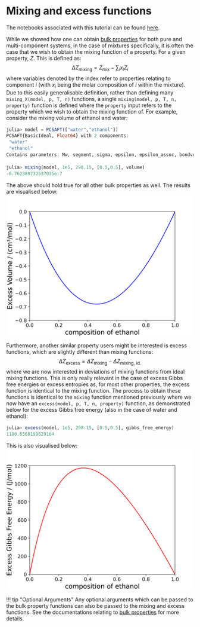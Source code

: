 # Mixing and excess functions

The notebooks associated with this tutorial can be found [here](../../../examples/mixing_functions.ipynb).

While we showed how one can obtain [bulk properties](./bulk_properties.md) for both pure and multi-component systems, in the case of mixtures specifically, it is often the case that we wish to obtain the mixing function of a property.
For a given property, $Z$. This is defined as:
$$
\Delta Z_\text{mixing} = Z_\text{mix}-\sum_i x_iZ_i
$$
where variables denoted by the index refer to properties relating to component $i$ (with $x_i$ being the molar composition of $i$ within the mixture).
Due to this easily generalisable definition, rather than defining many `mixing_X(model, p, T, n)` functions, a single `mixing(model, p, T, n, property)` function is defined where the `property` input refers to the property which we wish to obtain the mixing function of.
For example, consider the mixing volume of ethanol and water:

```julia
julia> model = PCSAFT(["water","ethanol"])
PCSAFT{BasicIdeal, Float64} with 2 components:
 "water"
 "ethanol"
Contains parameters: Mw, segment, sigma, epsilon, epsilon_assoc, bondvol

julia> mixing(model, 1e5, 298.15, [0.5,0.5], volume)
-6.762389732537035e-7
```

The above should hold true for all other bulk properties as well.
The results are visualised below:
![VE_etoh_water](../assets/excess_vol_etoh_h2o.svg)

Furthermore, another similar property users might be interested is excess functions, which are slightly different than mixing functions:
$$
\Delta Z_\text{excess} = \Delta Z_\text{mixing}-\Delta Z_\text{mixing, id.}
$$
where we are now interested in deviations of mixing functions from ideal mixing functions.
This is only really relevant in the case of excess Gibbs free energies or excess entropies as, for most other properties, the excess function is identical to the mixing function.
The process to obtain these functions is identical to the `mixing` function mentioned previously where we now have an `excess(model, p, T, n, property)` function, as demonstrated below for the excess Gibbs free energy (also in the case of water and ethanol):

```julia
julia> excess(model, 1e5, 298.15, [0.5,0.5], gibbs_free_energy)
1100.6568199629164
```

This is also visualised below:
![gE_etoh_water](../assets/excess_gibbs_etoh_h2o.svg)

!!! tip "Optional Arguments"
    Any optional arguments which can be passed to the bulk property functions can also be passed to the mixing and excess functions.
    See the documentations relating to [bulk properties](./bulk_properties.md) for more details.
